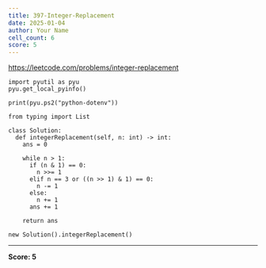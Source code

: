 ```yaml
---
title: 397-Integer-Replacement
date: 2025-01-04
author: Your Name
cell_count: 6
score: 5
---
```


https://leetcode.com/problems/integer-replacement


```
import pyutil as pyu
pyu.get_local_pyinfo()
```


```
print(pyu.ps2("python-dotenv"))
```


```
from typing import List
```


```
class Solution:
  def integerReplacement(self, n: int) -> int:
    ans = 0

    while n > 1:
      if (n & 1) == 0:
        n >>= 1
      elif n == 3 or ((n >> 1) & 1) == 0:
        n -= 1
      else:
        n += 1
      ans += 1

    return ans
```


```
new Solution().integerReplacement()
```


---
**Score: 5**